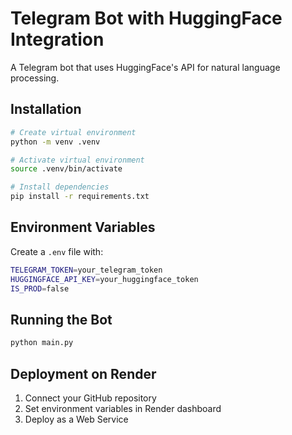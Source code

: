 # Telegram Bot with HuggingFace Integration

A Telegram bot that uses HuggingFace's API for natural language processing.

## Installation

```bash
# Create virtual environment
python -m venv .venv

# Activate virtual environment
source .venv/bin/activate

# Install dependencies
pip install -r requirements.txt
```

## Environment Variables

Create a `.env` file with:

```bash
TELEGRAM_TOKEN=your_telegram_token
HUGGINGFACE_API_KEY=your_huggingface_token
IS_PROD=false
```

## Running the Bot

```bash
python main.py
```

## Deployment on Render

1. Connect your GitHub repository
2. Set environment variables in Render dashboard
3. Deploy as a Web Service

